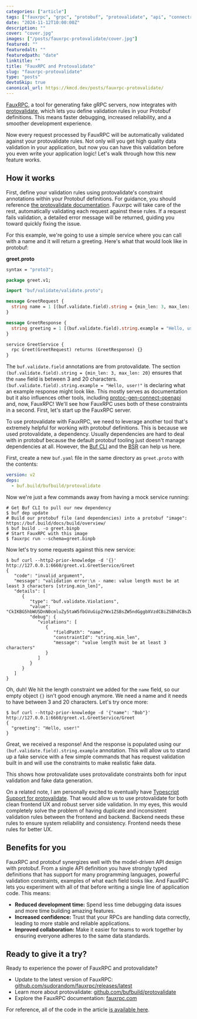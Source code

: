 ```yaml
---
categories: ["article"]
tags: ["fauxrpc", "grpc", "protobuf", "protovalidate", "api", "connectrpc", "testing"]
date: "2024-11-12T10:00:00Z"
description: ""
cover: "cover.jpg"
images: ["/posts/fauxrpc-protovalidate/cover.jpg"]
featured: ""
featuredalt: ""
featuredpath: "date"
linktitle: ""
title: "FauxRPC and Protovalidate"
slug: "fauxrpc-protovalidate"
type: "posts"
devtoSkip: true
canonical_url: https://kmcd.dev/posts/fauxrpc-protovalidate/
---
```


[FauxRPC](https://fauxrpc.com/), a tool for generating fake gRPC servers, now integrates with [protovalidate](https://github.com/bufbuild/protovalidate), which lets you define validation rules in your Protobuf definitions. This means faster debugging, increased reliability, and a smoother development experience.

Now every request processed by FauxRPC will be automatically validated against your protovalidate rules. Not only will you get high quality data validation in your application, but now you can have this validation before you even write your application logic! Let's walk through how this new feature works.

## How it works

First, define your validation rules using protovalidate's constraint annotations within your Protobuf definitions. For guidance, you should reference [the protovalidate documentation](https://github.com/bufbuild/protovalidate/blob/main/docs/README.md). Fauxrpc will take care of the rest, automatically validating each request against these rules. If a request fails validation, a detailed error message will be returned, guiding you toward quickly fixing the issue.

For this example, we're going to use a simple service where you can call with a name and it will return a greeting. Here's what that would look like in protobuf:

**greet.proto**
```protobuf
syntax = "proto3";

package greet.v1;

import "buf/validate/validate.proto";

message GreetRequest {
  string name = 1 [(buf.validate.field).string = {min_len: 3, max_len: 20}];
}

message GreetResponse {
  string greeting = 1 [(buf.validate.field).string.example = "Hello, user!"];
}

service GreetService {
  rpc Greet(GreetRequest) returns (GreetResponse) {}
}
```

The `buf.validate.field` annotations are from protovalidate. The section `(buf.validate.field).string = {min_len: 3, max_len: 20}` ensures that the `name` field is between 3 and 20 characters. `(buf.validate.field).string.example = "Hello, user!"` is declaring what an example response might look like. This mostly serves as documentation but it also influences other tools, including [protoc-gen-connect-openapi](https://github.com/sudorandom/protoc-gen-connect-openapi) and, now, FauxRPC! We'll see how FauxRPC uses both of these constraints in a second. First, let's start up the FauxRPC server.

To use protovalidate with FauxRPC, we need to leverage another tool that's extremely helpful for working with protobuf definitions. This is because we used protovalidate, a dependency. Usually dependencies are hard to deal with in protobuf because the default protobuf tooling just doesn't manage dependencies at all. However, the [Buf CLI](https://buf.build/product/cli) and the [BSR](https://buf.build/product/bsr) can help us here.

First, create a new `buf.yaml` file in the same directory as `greet.proto` with the contents:

```yaml
version: v2
deps:
  - buf.build/bufbuild/protovalidate
```

Now we're just a few commands away from having a mock service running:

```shell
# Get Buf CLI to pull our new dependency
$ buf dep update
# Build our protobuf file (and dependencies) into a protobuf "image": https://buf.build/docs/build/overview/
$ buf build . -o greet.binpb
# Start FauxRPC with this image
$ fauxrpc run --schema=greet.binpb
```

Now let's try some requests against this new service:
```shell
$ buf curl --http2-prior-knowledge -d '{}' http://127.0.0.1:6660/greet.v1.GreetService/Greet
{
   "code": "invalid_argument",
   "message": "validation error:\n - name: value length must be at least 3 characters [string.min_len]",
   "details": [
      {
         "type": "buf.validate.Violations",
         "value": "CkIKBG5hbWUSDnN0cmluZy5taW5fbGVuGip2YWx1ZSBsZW5ndGggbXVzdCBiZSBhdCBsZWFzdCAzIGNoYXJhY3RlcnM",
         "debug": {
            "violations": [
               {
                  "fieldPath": "name",
                  "constraintId": "string.min_len",
                  "message": "value length must be at least 3 characters"
               }
            ]
         }
      }
   ]
}
```

Oh, duh! We hit the length constraint we added for the `name` field, so our empty object `{}` isn't good enough anymore. We need a name and it needs to have between 3 and 20 characters. Let's try once more:

```shell
$ buf curl --http2-prior-knowledge -d '{"name": "Bob"}' http://127.0.0.1:6660/greet.v1.GreetService/Greet
{
  "greeting": "Hello, user!"
}
```
Great, we received a response! And the response is populated using our `(buf.validate.field).string.example` annotation. This will allow us to stand up a fake service with a few simple commands that has request validation built in and will use the constraints to make realistic fake data.

This shows how protovalidate uses protovalidate constraints both for input validation and fake data generation.

On a related note, I am personally excited to eventually have [Typescript Support for protovalidate](https://github.com/bufbuild/protovalidate/issues/67). That would allow us to use protovalidate for both clean frontend UX and robust server side validation. In my eyes, this would completely solve the problem of having duplicate and inconsistent validation rules between the frontend and backend. Backend needs these rules to ensure system reliability and consistency. Frontend needs these rules for better UX.

## Benefits for you

FauxRPC and protobuf synergizes well with the model-driven API design with protobuf. From a single API definition you have strongly typed definitions that has support for many programming languages, powerful validation constraints, examples of what each field looks like. And FauxRPC lets you experiment with all of that before writing a single line of application code. This means:

* **Reduced development time:** Spend less time debugging data issues and more time building amazing features.
* **Increased confidence:** Trust that your RPCs are handling data correctly, leading to more stable and reliable applications.
* **Improved collaboration:** Make it easier for teams to work together by ensuring everyone adheres to the same data standards.

## Ready to give it a try?

Ready to experience the power of FauxRPC and protovalidate?

- Update to the latest version of FauxRPC: [github.com/sudorandom/fauxrpc/releases/latest](https://github.com/sudorandom/fauxrpc/releases/latest)
- Learn more about protovalidate: [github.com/bufbuild/protovalidate](https://github.com/bufbuild/protovalidate)
- Explore the FauxRPC documentation: [fauxrpc.com](https://fauxrpc.com/)

For reference, all of the code in the article [is available here](https://github.com/sudorandom/kmcd.dev/tree/main/content/posts/2024/fauxrpc-protovalidate/proto).
